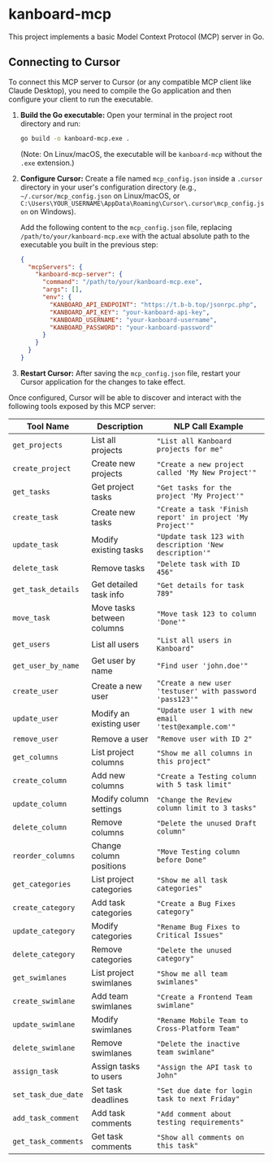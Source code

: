 # kanboard-mcp

This project implements a basic Model Context Protocol (MCP) server in Go.

## Connecting to Cursor

To connect this MCP server to Cursor (or any compatible MCP client like Claude Desktop), you need to compile the Go application and then configure your client to run the executable.

1.  **Build the Go executable:**
    Open your terminal in the project root directory and run:
    ```bash
    go build -o kanboard-mcp.exe .
    ```
    (Note: On Linux/macOS, the executable will be `kanboard-mcp` without the `.exe` extension.)

2.  **Configure Cursor:**
    Create a file named `mcp_config.json` inside a `.cursor` directory in your user's configuration directory (e.g., `~/.cursor/mcp_config.json` on Linux/macOS, or `C:\Users\YOUR_USERNAME\AppData\Roaming\Cursor\.cursor\mcp_config.json` on Windows).

    Add the following content to the `mcp_config.json` file, replacing `/path/to/your/kanboard-mcp.exe` with the actual absolute path to the executable you built in the previous step:

    ```json
    {
      "mcpServers": {
        "kanboard-mcp-server": {
          "command": "/path/to/your/kanboard-mcp.exe",
          "args": [],
          "env": {
            "KANBOARD_API_ENDPOINT": "https://t.b-b.top/jsonrpc.php",
            "KANBOARD_API_KEY": "your-kanboard-api-key",
            "KANBOARD_USERNAME": "your-kanboard-username",
            "KANBOARD_PASSWORD": "your-kanboard-password"
          }
        }
      }
    }
    ```

3.  **Restart Cursor:**
    After saving the `mcp_config.json` file, restart your Cursor application for the changes to take effect.

Once configured, Cursor will be able to discover and interact with the following tools exposed by this MCP server:

| Tool Name          | Description               | NLP Call Example                                   |
|--------------------|---------------------------|----------------------------------------------------|
| `get_projects`     | List all projects         | `"List all Kanboard projects for me"`              |
| `create_project`   | Create new projects       | `"Create a new project called 'My New Project'"`   |
| `get_tasks`        | Get project tasks         | `"Get tasks for the project 'My Project'"`         |
| `create_task`      | Create new tasks          | `"Create a task 'Finish report' in project 'My Project'"` |
| `update_task`      | Modify existing tasks     | `"Update task 123 with description 'New description'"` |
| `delete_task`      | Remove tasks              | `"Delete task with ID 456"`                        |
| `get_task_details` | Get detailed task info    | `"Get details for task 789"`                       |
| `move_task`        | Move tasks between columns| `"Move task 123 to column 'Done'"`                 |
| `get_users`        | List all users            | `"List all users in Kanboard"`                     |
| `get_user_by_name` | Get user by name          | `"Find user 'john.doe'"`                           |
| `create_user`      | Create a new user         | `"Create a new user 'testuser' with password 'pass123'"` |
| `update_user`      | Modify an existing user   | `"Update user 1 with new email 'test@example.com'"` |
| `remove_user`      | Remove a user             | `"Remove user with ID 2"`                          |
| `get_columns`      | List project columns      | `"Show me all columns in this project"`            |
| `create_column`    | Add new columns           | `"Create a Testing column with 5 task limit"`      |
| `update_column`    | Modify column settings    | `"Change the Review column limit to 3 tasks"`      |
| `delete_column`    | Remove columns            | `"Delete the unused Draft column"`                 |
| `reorder_columns`  | Change column positions   | `"Move Testing column before Done"`                |
| `get_categories`   | List project categories   | `"Show me all task categories"`                    |
| `create_category`  | Add task categories       | `"Create a Bug Fixes category"`                    |
| `update_category`  | Modify categories         | `"Rename Bug Fixes to Critical Issues"`            |
| `delete_category`  | Remove categories         | `"Delete the unused category"`                     |
| `get_swimlanes`    | List project swimlanes    | `"Show me all team swimlanes"`                     |
| `create_swimlane`  | Add team swimlanes        | `"Create a Frontend Team swimlane"`                |
| `update_swimlane`  | Modify swimlanes          | `"Rename Mobile Team to Cross-Platform Team"`      |
| `delete_swimlane`  | Remove swimlanes          | `"Delete the inactive team swimlane"`              |
| `assign_task`      | Assign tasks to users     | `"Assign the API task to John"`                    |
| `set_task_due_date`| Set task deadlines        | `"Set due date for login task to next Friday"`     |
| `add_task_comment` | Add task comments         | `"Add comment about testing requirements"`         |
| `get_task_comments`| Get task comments         | `"Show all comments on this task"`                 |
